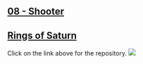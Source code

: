 ## [08 - Shooter](https://github.com/yrgo/gp20/tree/master/Programming%20Fundamentals/08%20-%20Shooter%20Project)



## [Rings of Saturn](https://github.com/tzaarela/RingsOfSaturn)
Click on the link above for the repository.
<img src="https://github.com/danielalexandernielsen/Yrgo/raw/master/Daniel_00_SideProjects/GIF/RingsOfSaturn.gif?raw=true">
